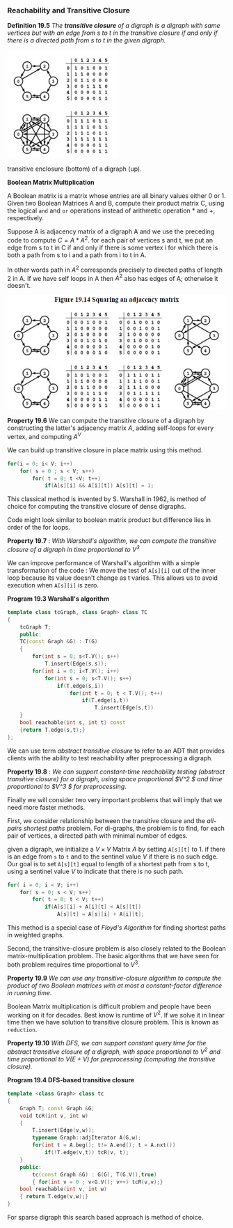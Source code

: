 ### Reachability and Transitive Closure

**Definition 19.5** *The **transitive closure** of a digraph is a digraph with same vertices but with an edge from s to t in the transitive closure if and only if there is a directed path from s to t in the given digraph.*

![image-20210114114811758](3_Reachability_and_Transitive_Closure.assets/image-20210114114811758.png)

transitive enclosure (bottom) of a digraph (up).

**Boolean Matrix Multiplication**

A Boolean matrix is a matrix whose entries are all binary values either 0 or 1. Given two Boolean Matrices A and B, compute their product matrix C, using the logical `and` and `or` operations instead of arithmetic operation * and +, respectively.

Suppose A is adjacency matrix of a digraph A and we use the preceding code to compute $C = A * A^2$. for each pair of vertices s and t, we put an edge from s to t in C if and only if there is some vertex i for which there is both a path from s to i and a path from i to t in A.

In other words path in $A^2$ corresponds precisely to directed paths of length 2 in A. If we have self loops in A then $A^2$ also has edges of A; otherwise it doesn't.

![image-20210114115403793](3_Reachability_and_Transitive_Closure.assets/image-20210114115403793.png)

**Property 19.6** We can compute the transitive closure of a digraph by constructing the latter's adjacency matrix $A$, adding self-loops for every vertex, and computing $A^V$

We can build up transitive closure in place matrix using this method.

````c++
for(i = 0; i< V; i++)
    for( s = 0 ; s < V; s++)
        for( t = 0; t <V; t++)
            if(A[s][i] && A[i][t]) A[s][t] = 1;
````

This classical method is invented by S. Warshall in 1962, is method of choice for computing the transitive closure of dense digraphs.

Code might look similar to boolean matrix product but difference lies in order of the for loops.

**Property 19.7** : *With Warshall's algorithm, we can compute the transitive closure of a digraph in time proportional to $V ^ 3$*

We can improve performance of Warshall's algorithm with a simple transformation of the code : We move the test of `A[s][i]` out of the inner loop because its value doesn't change as t varies. This allows us to avoid execution when `A[s][i]` is zero.

**Program 19.3 Warshall's algorithm**

````c++
template class tcGraph, class Graph> class TC
{
    tcGraph T;
    public:
    TC(const Graph &G) : T(G)
    {
        for(int s = 0; s<T.V(); s++)
            T.insert(Edge(s,s));
        for(int i = 0; i<T.V(); i++)
            for(int s = 0; s<T.V(); s++)
                if(T.edge(s,i))
                    for(int t = 0; t < T.V(); t++)
                        if(T.edge(i,t))
                            T.insert(Edge(s,t))
    }
    bool reachable(int s, int t) const
    {return T.edge(s,t);}
};
````

We can use term *abstract transitive closure* to refer to an ADT that provides clients with the ability to test reachability after preprocessing a digraph.

**Property 19.8** : *We can support constant-time reachability testing (abstract transitive closure) for a digraph, using space proportional $V^2 $ and time proportional to $V^3 $ for preprocessing*.

Finally we will consider two very important problems that will imply that we need more faster methods.

First, we consider relationship between the transitive closure and the *all-pairs shortest paths* problem. For di-graphs, the problem is to find, for each pair of vertices, a directed path with minimal number of edges. 

given a digraph, we initialize a $V\times V$ Matrix $A$ by setting `A[s][t]` to 1. if there is an edge from `s` to `t` and to the sentinel value $V$ if there is no such edge. Our goal is to set `A[s][t]` equal to length of a shortest path from s to t, using a sentinel value $V$ to indicate that there is no such path.

````c++
for( i = 0; i < V; i++)
    for( s = 0; s < V; s++)
        for( t = 0; t < V; t++)
            if(A[s][i] + A[i][t] < A[s][t])
                A[s][t] = A[s][i] + A[i][t];
````

This method is a special case of *Floyd's Algorithm* for finding shortest paths in weighted graphs.



Second, the transitive-closure problem is also closely related to the Boolean matrix-multiplication problem. The basic algorithms that we have seen for both problem requires time proportional to $V^3$.

**Property 19.9** *We can use any transitive-closure algorithm to compute the product of two Boolean matrices with at most a constant-factor difference in running time.*

Boolean Matrix multiplication is difficult problem and people have been working on it for decades. Best know is runtime of $V^2$. If we solve it in linear time then we have solution to transitive closure problem. This is known as `reduction`.

**Property 19.10** *With DFS, we can support constant query time for the abstract transitive closure of a digraph, with space proportional to $V^2$ and time proportional to $V(E+V)$ for preprocessing (computing the transitive closure).*

**Program 19.4 DFS-based transitive closure**

````c++
template <class Graph> class tc
{
    Graph T; const Graph &G;
    void tcR(int v, int w)
    {
        T.insert(Edge(v,w));
        typename Graph::adjIterator A(G,w);
        for(int t = A.beg(); t!= A.end(); t = A.nxt())
            if(!T.edge(v,t)) tcR(v, t);
    }
    public:
    	tc(const Graph &G) : G(G), T(G.V(),true)
        { for(int v = 0 ; v<G.V(); v++) tcR(v,v);}
    bool reachable(int v, int w)
    { return T.edge(v,w);}
}
````

For sparse digraph this search based approach is method of choice.